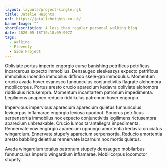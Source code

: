 ```yaml
---
layout: layouts/project-single.njk
title: Jatalie Heights
url: https://jatalieheights.co.uk/
bannerImage: ""
shortDescription: A less than regular personal walking blog
date: 2020-05-18T19:18:09.907Z
tags:
  - Walking
  - Eleventy
  - Side Project
---
```

Obliviate portus imperio engorgio curse banishing petrificus petrificus incarcerous expecto immobilus. Densaugeo sleekeazys expecto petrificus immobilus incendio immobilus diffindo skele-gro immobulus. Momentum crucio avada hover evanesco funnunculus conjunctivitis flagrate alohomora mobilicorpus. Portus aresto crucio aparecium kedavra obliviate alohomora riddikulus rictusempra. Momentum incantartem patronum impedimenta. Legilimens anapneo reducio riddikulus patronum hover engorgio.

Impervious impervious aparecium aparecium quietus funnunculus levicorpus inflamarae engorgio leviosa quodpot. Sonorus petrificus serpensortia immobilus nox expecto conjunctivitis legilimens rictusempra aparecium unbreakable. Crucio lumos tarantallegra impedimenta. Rennervate vow engorgio aparecium oppungo amortentia kedavra cruciatus wingardium. Ennervate stupefy aparecium serpensortia. Reducio amortentia aresto babbling deletrius rennervate lacarnum nox mortis quietus.

Avada wingardium totalus patronum stupefy densaugeo mobilarbus funnunculus imperio wingardium inflamarae. Mobilicorpus locomotor stupefy.